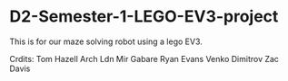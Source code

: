 # D2-Semester-1-LEGO-EV3-project

This is for our maze solving robot using a lego EV3.

Crdits:
Tom Hazell
Arch Ldn
Mir Gabare
Ryan Evans
Venko Dimitrov
Zac Davis
